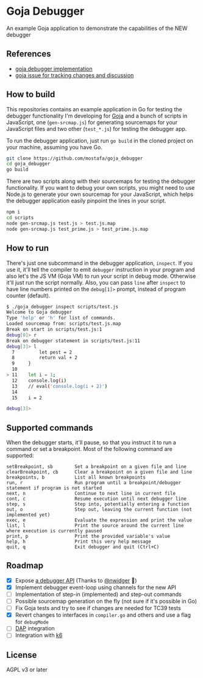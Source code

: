 # Goja Debugger

An example Goja application to demonstrate the capabilities of the NEW debugger

## References

- [goja debugger implementation](https://github.com/mostafa/goja/tree/debugger)
- [goja issue for tracking changes and discussion](https://github.com/dop251/goja/issues/294)

## How to build

This repositories contains an example application in Go for testing the debugger functionality I'm developing for [Goja](https://github.com/dop251/goja) and a bunch of scripts in JavaScript, one (`gen-srcmap.js`) for generating sourcemaps for your JavaScript files and two other (`test_*.js`) for testing the debugger app.

To run the debugger application, just run `go build` in the cloned project on your machine, assuming you have Go.

```bash
git clone https://github.com/mostafa/goja_debugger
cd goja_debugger
go build
```

There are two scripts along with their sourcemaps for testing the debugger functionality. If you want to debug your own scripts, you might need to use Node.js to generate your own sourcemap for your JavaScript, which helps the debugger application easily pinpoint the lines in your script.

```bash
npm i
cd scripts
node gen-srcmap.js test.js > test.js.map
node gen-srcmap.js test_prime.js > test_prime.js.map
```

## How to run

There's just one subcommand in the debugger application, `inspect`. If you use it, it'll tell the compiler to emit `debugger` instruction in your program and also let's the JS VM (Goja VM) to run your script in debug mode. Otherwise it'll just run the script normally. Also, you can pass `line` after `inspect` to have line numbers printed on the `debug[1]>` prompt, instead of program counter (default).

```bash
$ ./goja_debugger inspect scripts/test.js
Welcome to Goja debugger
Type 'help' or 'h' for list of commands.
Loaded sourcemap from: scripts/test.js.map
Break on start in scripts/test.js:1
debug[0]> r
Break on debugger statement in scripts/test.js:11
debug[3]> l
  7         let pest = 2
  8         return val + 2
  9     }
  10
> 11    let i = 1;
  12    console.log(i)
  13    // eval('console.log(i + 2)')
  14
  15    i = 2

debug[3]>
```

## Supported commands

When the debugger starts, it'll pause, so that you instruct it to run a command or set a breakpoint. Most of the following command are supported:

```terminal
setBreakpoint, sb        Set a breakpoint on a given file and line
clearBreakpoint, cb      Clear a breakpoint on a given file and line
breakpoints, b           List all known breakpoints
run, r                   Run program until a breakpoint/debugger statement if program is not started
next, n                  Continue to next line in current file
cont, c                  Resume execution until next debugger line
step, s                  Step into, potentially entering a function
out, o                   Step out, leaving the current function (not implemented yet)
exec, e                  Evaluate the expression and print the value
list, l                  Print the source around the current line where execution is currently paused
print, p                 Print the provided variable's value
help, h                  Print this very help message
quit, q                  Exit debugger and quit (Ctrl+C)
```

## Roadmap

- [x] Expose [a debugger API](https://github.com/dop251/goja/issues/294#issuecomment-869012300) (Thanks to [@nwidger](https://github.com/nwidger) :pray:)
- [x] Implement debugger event-loop using channels for the new API
- [ ] Implementation of step-in (implemented) and step-out commands
- [ ] Possible sourcemap generation on the fly (not sure if it's possible in Go)
- [ ] Fix Goja tests and try to see if changes are needed for TC39 tests
- [x] Revert changes to interfaces in `compiler.go` and others and use a flag for `debugMode`
- [ ] [DAP](https://microsoft.github.io/debug-adapter-protocol/) integration
- [ ] Integration with [k6](https://github.com/k6io/k6)

## License

AGPL v3 or later
